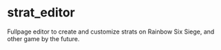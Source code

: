# strat_editor
Fullpage editor to create and customize strats on Rainbow Six Siege, and other game by the future.
